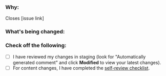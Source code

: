 ### Why:

Closes [issue link]

### What's being changed:

### Check off the following:

- [ ] I have reviewed my changes in staging (look for "Automatically generated comment" and click **Modified** to view your latest changes).
- [ ] For content changes, I have completed the [self-review checklist](https://github.com/codinasion/codinasion/blob/master/contributing/self-review.md).
